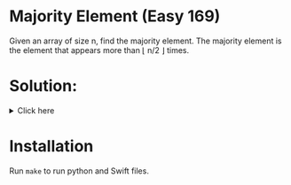 # Majority Element (Easy 169)
Given an array of size n, find the majority element. The majority element is
the element that appears more than ⌊ n/2 ⌋ times.

# Solution:

<details><summary>Click here</summary>  
Boyer-Moore algorithm.

<br></br>

</details>

# Installation
Run `make` to run python and Swift files.
